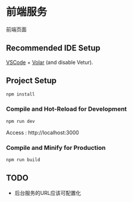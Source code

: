 # 前端服务

前端页面

## Recommended IDE Setup

[VSCode](https://code.visualstudio.com/) + [Volar](https://marketplace.visualstudio.com/items?itemName=Vue.volar) (and disable Vetur).

## Project Setup

```sh
npm install
```

### Compile and Hot-Reload for Development

```sh
npm run dev
```
Access : http://localhost:3000

### Compile and Minify for Production

```sh
npm run build
```


## TODO
- 后台服务的URL应该可配置化